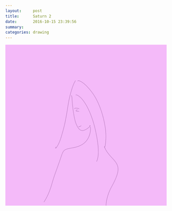 ```yaml
---
layout:     post
title:      Saturn 2
date:       2016-10-15 23:39:56
summary:    
categories: drawing
---
```

![Saturn 2](/images/diary/Saturn-2.png "I might actually love this girl.")
